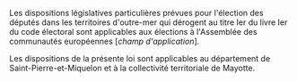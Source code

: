 Les dispositions législatives particulières prévues pour l'élection des députés dans les territoires d'outre-mer qui dérogent au titre Ier du livre Ier du code électoral sont applicables aux élections à l'Assemblée des communautés européennes [*champ d'application*].

Les dispositions de la présente loi sont applicables au département de Saint-Pierre-et-Miquelon et à la collectivité territoriale de Mayotte.
